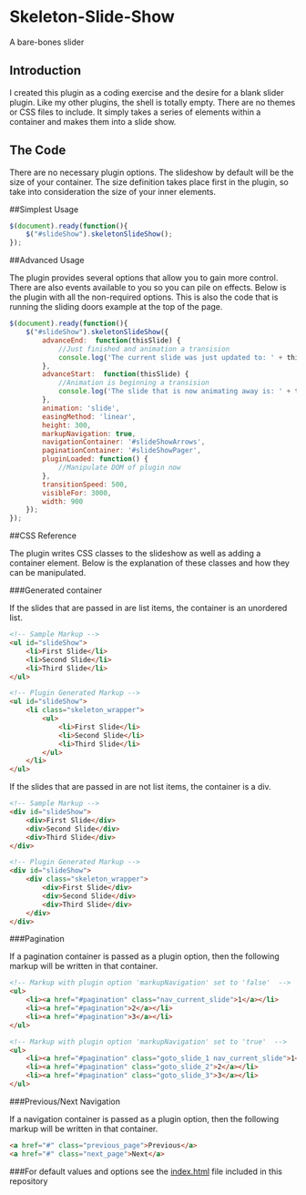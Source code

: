 Skeleton-Slide-Show
===================

A bare-bones slider

## Introduction 

I created this plugin as a coding exercise and the desire for a blank slider plugin. Like my other plugins, the shell is totally empty. There are no themes or CSS files to include. It simply takes a series of elements within a container and makes them into a slide show.

## The Code 

There are no necessary plugin options. The slideshow by default will be the size of your container. The size definition takes place first in the plugin, so take into consideration the size of your inner elements.

##Simplest Usage

``` javascript
$(document).ready(function(){
    $("#slideShow").skeletonSlideShow();
});
```

##Advanced Usage

The plugin provides several options that allow you to gain more control. There are also events available to you so you can pile on effects. Below is the plugin with all the non-required options. This is also the code that is running the sliding doors example at the top of the page.

``` javascript
$(document).ready(function(){
    $("#slideShow").skeletonSlideShow({
        advanceEnd:  function(thisSlide) {
            //Just finished and animation a transision
            console.log('The current slide was just updated to: ' + thisSlide);
        },
        advanceStart:  function(thisSlide) {
            //Animation is beginning a transision
            console.log('The slide that is now animating away is: ' + thisSlide);
        },
        animation: 'slide',
        easingMethod: 'linear',
        height: 300,
        markupNavigation: true,
        navigationContainer: '#slideShowArrows',
        paginationContainer: '#slideShowPager',
        pluginLoaded: function() {
            //Manipulate DOM of plugin now
        },
        transitionSpeed: 500,
        visibleFor: 3000,
        width: 900
    });
});
```

##CSS Reference

The plugin writes CSS classes to the slideshow as well as adding a container element. Below is the explanation of these classes and how they can be manipulated.

###Generated container

If the slides that are passed in are list items, the container is an unordered list.

``` html
<!-- Sample Markup -->
<ul id="slideShow">
    <li>First Slide</li>
    <li>Second Slide</li>
    <li>Third Slide</li>
</ul>

<!-- Plugin Generated Markup -->
<ul id="slideShow">
    <li class="skeleton_wrapper">
        <ul>
            <li>First Slide</li>
            <li>Second Slide</li>
            <li>Third Slide</li>
        </ul>
    </li>
</ul>
```

If the slides that are passed in are not list items, the container is a div.

``` html
<!-- Sample Markup -->
<div id="slideShow">
    <div>First Slide</div>
    <div>Second Slide</div>
    <div>Third Slide</div>
</div>

<!-- Plugin Generated Markup -->
<div id="slideShow">
    <div class="skeleton_wrapper">
        <div>First Slide</div>
        <div>Second Slide</div>
        <div>Third Slide</div>
    </div>
</div>
```

###Pagination

If a pagination container is passed as a plugin option, then the following markup will be written in that container.

``` html
<!-- Markup with plugin option 'markupNavigation' set to 'false'  -->
<ul>
    <li><a href="#pagination" class="nav_current_slide">1</a></li>
    <li><a href="#pagination">2</a></li>
    <li><a href="#pagination">3</a></li>
</ul>

<!-- Markup with plugin option 'markupNavigation' set to 'true'  -->
<ul>
    <li><a href="#pagination" class="goto_slide_1 nav_current_slide">1</a></li>
    <li><a href="#pagination" class="goto_slide_2">2</a></li>
    <li><a href="#pagination" class="goto_slide_3">3</a></li>
</ul>
```

###Previous/Next Navigation

If a navigation container is passed as a plugin option, then the following markup will be written in that container.

``` html
<a href="#" class="previous_page">Previous</a>
<a href="#" class="next_page">Next</a>
```

###For default values and options see the [index.html](https://github.com/peterugh/Sliding-Doors/blob/master/index.html) file included in this repository
